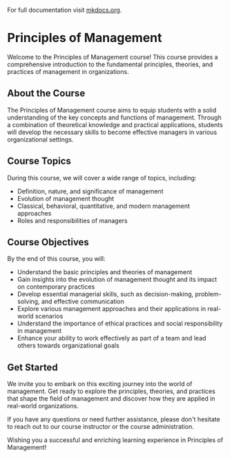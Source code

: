 For full documentation visit [mkdocs.org](https://www.mkdocs.org).

# Principles of Management

Welcome to the Principles of Management course! This course provides a comprehensive introduction to the fundamental principles, theories, and practices of management in organizations.

## About the Course

The Principles of Management course aims to equip students with a solid understanding of the key concepts and functions of management. Through a combination of theoretical knowledge and practical applications, students will develop the necessary skills to become effective managers in various organizational settings.

## Course Topics

During this course, we will cover a wide range of topics, including:

- Definition, nature, and significance of management
- Evolution of management thought
- Classical, behavioral, quantitative, and modern management approaches
- Roles and responsibilities of managers

## Course Objectives

By the end of this course, you will:

- Understand the basic principles and theories of management
- Gain insights into the evolution of management thought and its impact on contemporary practices
- Develop essential managerial skills, such as decision-making, problem-solving, and effective communication
- Explore various management approaches and their applications in real-world scenarios
- Understand the importance of ethical practices and social responsibility in management
- Enhance your ability to work effectively as part of a team and lead others towards organizational goals

## Get Started

We invite you to embark on this exciting journey into the world of management. Get ready to explore the principles, theories, and practices that shape the field of management and discover how they are applied in real-world organizations.

If you have any questions or need further assistance, please don't hesitate to reach out to our course instructor or the course administration.

Wishing you a successful and enriching learning experience in Principles of Management!


